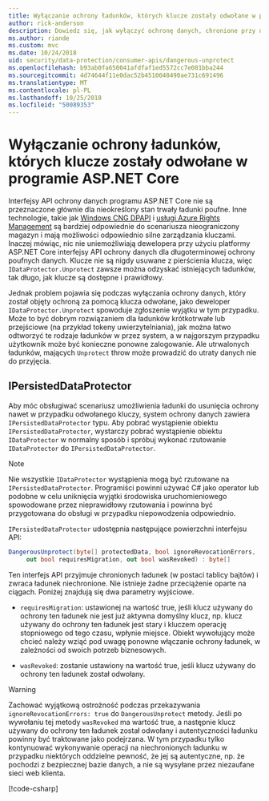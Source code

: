 ```yaml
---
title: Wyłączanie ochrony ładunków, których klucze zostały odwołane w programie ASP.NET Core
author: rick-anderson
description: Dowiedz się, jak wyłączyć ochronę danych, chronione przy użyciu kluczy, które od zostały odwołane, w aplikacji ASP.NET Core.
ms.author: riande
ms.custom: mvc
ms.date: 10/24/2018
uid: security/data-protection/consumer-apis/dangerous-unprotect
ms.openlocfilehash: b93ab0fa650041afdfaf1ed5572cc7e081bba244
ms.sourcegitcommit: 4d74644f11e0dac52b4510048490ae731c691496
ms.translationtype: MT
ms.contentlocale: pl-PL
ms.lasthandoff: 10/25/2018
ms.locfileid: "50089353"
---
```

# <a name="unprotect-payloads-whose-keys-have-been-revoked-in-aspnet-core"></a>Wyłączanie ochrony ładunków, których klucze zostały odwołane w programie ASP.NET Core


<a name="data-protection-consumer-apis-dangerous-unprotect"></a>

Interfejsy API ochrony danych programu ASP.NET Core nie są przeznaczone głównie dla nieokreślony stan trwały ładunki poufne. Inne technologie, takie jak [Windows CNG DPAPI](https://msdn.microsoft.com/library/windows/desktop/hh706794%28v=vs.85%29.aspx) i [usługi Azure Rights Management](/rights-management/) są bardziej odpowiednie do scenariusza nieograniczony magazyn i mają możliwości odpowiednio silne zarządzania kluczami. Inaczej mówiąc, nic nie uniemożliwiają dewelopera przy użyciu platformy ASP.NET Core interfejsy API ochrony danych dla długoterminowej ochrony poufnych danych. Klucze nie są nigdy usuwane z pierścienia klucza, więc `IDataProtector.Unprotect` zawsze można odzyskać istniejących ładunków, tak długo, jak klucze są dostępne i prawidłowy.

Jednak problem pojawia się podczas wyłączania ochrony danych, który został objęty ochroną za pomocą klucza odwołane, jako deweloper `IDataProtector.Unprotect` spowoduje zgłoszenie wyjątku w tym przypadku. Może to być dobrym rozwiązaniem dla ładunków krótkotrwałe lub przejściowe (na przykład tokeny uwierzytelniania), jak można łatwo odtworzyć te rodzaje ładunków w przez system, a w najgorszym przypadku użytkownik może być konieczne ponowne zalogowanie. Ale utrwalonych ładunków, mających `Unprotect` throw może prowadzić do utraty danych nie do przyjęcia.

## <a name="ipersisteddataprotector"></a>IPersistedDataProtector

Aby móc obsługiwać scenariusz umożliwienia ładunki do usunięcia ochrony nawet w przypadku odwołanego kluczy, system ochrony danych zawiera `IPersistedDataProtector` typu. Aby pobrać wystąpienie obiektu `IPersistedDataProtector`, wystarczy pobrać wystąpienie obiektu `IDataProtector` w normalny sposób i spróbuj wykonać rzutowanie `IDataProtector` do `IPersistedDataProtector`.

> [!NOTE]
> Nie wszystkie `IDataProtector` wystąpienia mogą być rzutowane na `IPersistedDataProtector`. Programiści powinni używać C# jako operator lub podobne w celu uniknięcia wyjątki środowiska uruchomieniowego spowodowane przez nieprawidłowy rzutowania i powinna być przygotowana do obsługi w przypadku niepowodzenia odpowiednio.

`IPersistedDataProtector` udostępnia następujące powierzchni interfejsu API:

```csharp
DangerousUnprotect(byte[] protectedData, bool ignoreRevocationErrors,
     out bool requiresMigration, out bool wasRevoked) : byte[]
```

Ten interfejs API przyjmuje chronionych ładunek (w postaci tablicy bajtów) i zwraca ładunek niechronione. Nie istnieje żadne przeciążenie oparte na ciągach. Poniżej znajdują się dwa parametry wyjściowe.

* `requiresMigration`: ustawionej na wartość true, jeśli klucz używany do ochrony ten ładunek nie jest już aktywna domyślny klucz, np. klucz używany do ochrony ten ładunek jest stary i kluczem operację stopniowego od tego czasu, wpłynie miejsce. Obiekt wywołujący może chcieć należy wziąć pod uwagę ponowne włączanie ochrony ładunek, w zależności od swoich potrzeb biznesowych.

* `wasRevoked`: zostanie ustawiony na wartość true, jeśli klucz używany do ochrony ten ładunek został odwołany.

>[!WARNING]
> Zachować wyjątkową ostrożność podczas przekazywania `ignoreRevocationErrors: true` do `DangerousUnprotect` metody. Jeśli po wywołaniu tej metody `wasRevoked` ma wartość true, a następnie klucz używany do ochrony ten ładunek został odwołany i autentyczności ładunku powinny być traktowane jako podejrzana. W tym przypadku tylko kontynuować wykonywanie operacji na niechronionych ładunku w przypadku niektórych oddzielne pewność, że jej są autentyczne, np. że pochodzi z bezpiecznej bazie danych, a nie są wysyłane przez niezaufane sieci web klienta.

[!code-csharp[](dangerous-unprotect/samples/dangerous-unprotect.cs)]
